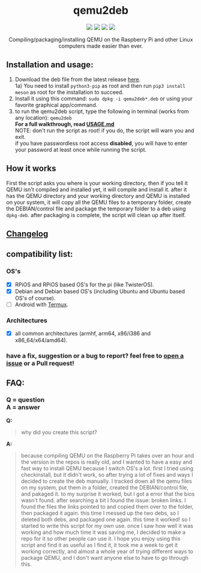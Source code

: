 <h1 align="center">qemu2deb</h1>

<p align="center">
    <a href="https://github.com/Itai-Nelken/qemu2deb/" alt="made with bash badge">
        <img src="https://img.shields.io/badge/Made%20with-bash-green?style=for-the-badge&logo=GNU%20bash" /></a>
    <a href="https://github.com/Itai-Nelken/qemu2deb/blob/main/LICENSE" alt="license badge">
        <img src="https://img.shields.io/github/license/Itai-Nelken/qemu2deb?style=for-the-badge" /></a>
    <a href="https://github.com/Itai-Nelken/qemu2deb/releases/latest" alt="latest release badge">
        <img src="https://img.shields.io/github/v/release/Itai-Nelken/qemu2deb?include_prereleases&style=for-the-badge" /></a>
    <a href="https://github.com/Itai-Nelken/qemu2deb/releases/" alt="Downloads">
        <img src="https://img.shields.io/github/downloads/Itai-Nelken/qemu2deb/total?style=for-the-badge" /></a>
    <!--
    <a href="https://github.com/Itai-Nelken/qemu2deb/blob/main/qemu2deb.sh" alt="script size badge">
        <img src="https://img.shields.io/github/size/Itai-Nelken/qemu2deb/qemu2deb.sh?style=for-the-badge" /></a>
    <a href="https://github.com/Itai-Nelken/qemu2deb/" alt="fun to use?">
        <img src="https://img.shields.io/badge/fun%20to%20use%3F-YES-blue?style=for-the-badge&logo=qemu" /></a>
    -->
</p>

<p align="center">Compiling/packaging/installing QEMU on the Raspberry Pi and other Linux computers made easier than ever.</p>

## Installation and usage:
<!--
1) Download the script: you can get the latest release [here](https://raw.githubusercontent.com/Itai-Nelken/qemu2deb-RPi/0.3.1/qemu2deb.sh) the newest "bleeding edge" stable version [here](https://raw.githubusercontent.com/Itai-Nelken/qemu2deb-RPi/main/qemu2deb.sh), and the Beta version [here](https://raw.githubusercontent.com/Itai-Nelken/qemu2deb-RPi/Dev/qemu2deb.sh) (the Beta version isn't always available). you can use `wget` to download the script or simply copy-and-paste the contents to a file called `qemu2deb.sh`.
2) give it executable permissions: `sudo chmod +x qemu2deb.sh`
-->
1) Download the deb file from the latest release [here](https://github.com/Itai-Nelken/qemu2deb-RPi/releases/latest).<br>
1a) You need to install `python3-pip` as root and then run `pip3 install meson` as root for the installation to succeed. 
2) Install it using this command: `sudo dpkg -i qemu2deb*.deb` or using your favorite graphical app/command.
3) to run the qemu2deb script, type the following in terminal (works from any location): `qemu2deb`<br>
**For a full walkthrough, read [USAGE.md](https://github.com/Itai-Nelken/qemu2deb/blob/main/USAGE.md#detailed-usage-instructions)**<br>
NOTE: don't run the script as root! if you do, the script will warn you and exit.<br>
if you have passwordless root access **disabled**, you will have to enter your password at least once while running the script.

## How it works
First the script asks you where is your working directory, then if you tell it QEMU isn't compiled and installed yet, it will compile and install it.
after it has the QEMU directory and your working directory and QEMU is installed on your system, it will copy all the QEMU files to a temporary folder, create the DEBIAN/control file and package the temporary folder to a deb using `dpkg-deb`.
after packaging is complete, the script will clean up after itself.

## [Changelog](CHANGELOG.md)

## compatibility list:
### OS's
- [x] RPiOS and RPiOS based OS's for the pi (like TwisterOS).
- [x] Debian and Debian based OS's (including Ubuntu and Ubuntu based OS's of course).
- [ ] Android with [Termux](https://termux.com/).
### Architectures
- [x] all common architectures (armhf, arm64, x86/i386 and x86_64/x64/amd64).

### have a fix, suggestion or a bug to report? feel free to [open a issue](https://github.com/Itai-Nelken/qemu2deb-RPi/issues/new/choose) or a Pull request!


## FAQ:
### Q = question<br>A = answer

**Q:**
>why did you create this script?

**A:**
>because compiling QEMU on the Raspberry Pi takes over an hour and the version in the repos is really old, and I wanted to have a easy and fast way to install QEMU because I switch OS's a lot.
first I tried using checkinstall, but it didn't work, so after trying a lot of fixes and ways I decided to create the deb manually.
I tracked down all the qemu files on my system, put them in a folder, created the DEBIAN/control file, and pakaged it. to my surprise it worked, but I got a error that the bios wasn't found. after searching a bit I found the issue: broken links. I found the files the links pointed to and copied them over to the folder, then packaged it again.
this time I messed up the two debs, so I deleted both debs, and packaged one again. this time it worked!
so I started to write this script for my own use. once I saw how well it was working and how much time it was saving me, I decided to make a repo for it so other people can use it.
I hope you enjoy using this script and find it as useful as I find it, it took me a week to get it working correctly, and almost a whole year of trying different ways to package QEMU, and I don't want anyone else to have to go through this.

